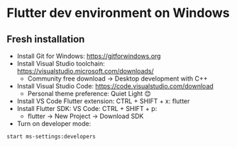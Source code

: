 # Flutter dev environment on Windows

## Fresh installation

* Install Git for Windows: https://gitforwindows.org
* Install Visual Studio toolchain: https://visualstudio.microsoft.com/downloads/
   *  Community free download → Desktop development with C++
* Install Visual Studio Code: https://code.visualstudio.com/download
  * Personal theme preference: Quiet Light 😊
* Install VS Code Flutter extension: CTRL + SHIFT + x: flutter
* Install Flutter SDK: VS Code: CTRL + SHIFT + p:
  * flutter → New Project → Download SDK
* Turn on developer mode:
```shell
start ms-settings:developers
```
